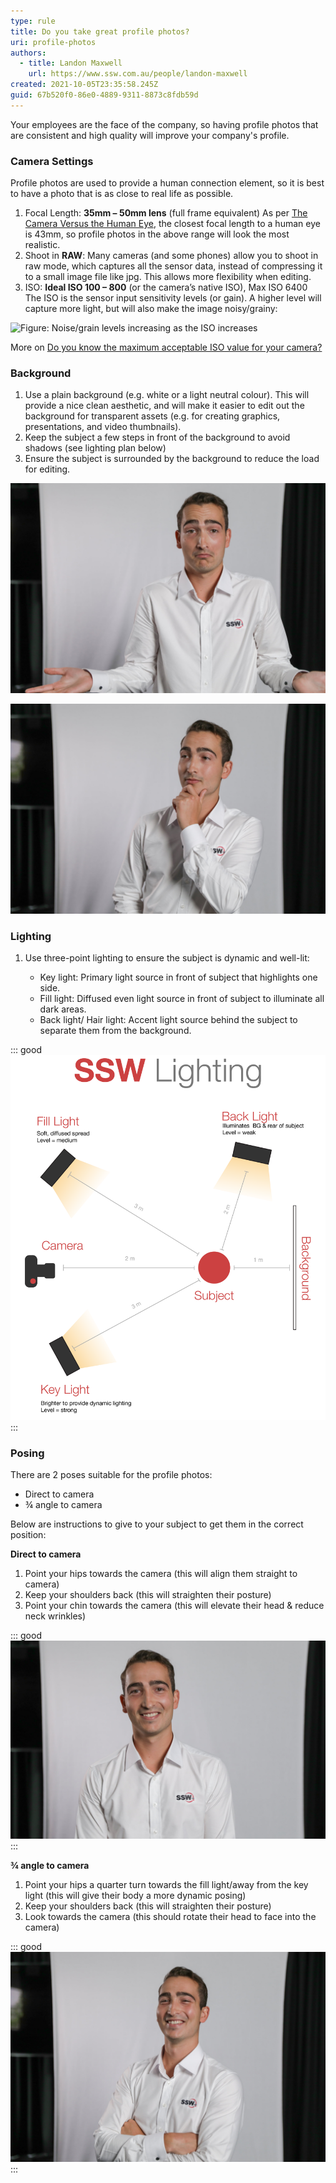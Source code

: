 ```yaml
---
type: rule
title: Do you take great profile photos?
uri: profile-photos
authors:
  - title: Landon Maxwell
    url: https://www.ssw.com.au/people/landon-maxwell
created: 2021-10-05T23:35:58.245Z
guid: 67b520f0-86e0-4889-9311-8873c8fdb59d
---
```

Your employees are the face of the company, so having profile photos that are consistent and high quality will improve your company's profile. 

### Camera Settings

Profile photos are used to provide a human connection element, so it is best to have a photo that is as close to real life as possible. 

1. Focal Length: **35mm – 50mm lens** (full frame equivalent)
   As per [The Camera Versus the Human Eye](https://petapixel.com/2012/11/17/the-camera-versus-the-human-eye/), the closest focal length to a human eye is 43mm, so profile photos in the above range will look the most realistic.
2. Shoot in **RAW**: Many cameras (and some phones) allow you to shoot in raw mode, which captures all the sensor data, instead of compressing it to a small image file like jpg. This allows more flexibility when editing.
3. ISO: **Ideal ISO 100 – 800** (or the camera’s native ISO), Max ISO 6400
   The ISO is the sensor input sensitivity levels (or gain). A higher level will capture more light, but will also make the image noisy/grainy:

![Figure: Noise/grain levels increasing as the ISO increases](https://cdn.fstoppers.com/styles/large-16-9/s3/lead/2019/02/determine_max_iso_value_image_00.jpg)

More on [Do you know the maximum acceptable ISO value for your camera?
](https://fstoppers.com/education/do-you-know-maximum-acceptable-iso-value-your-camera-338275)

### Background

1. Use a plain background (e.g. white or a light neutral colour). 
   This will provide a nice clean aesthetic, and will make it easier to edit out the background for transparent assets (e.g. for creating graphics, presentations, and video thumbnails).
2. Keep the subject a few steps in front of the background to avoid shadows (see lighting plan below)
3. Ensure the subject is surrounded by the background to reduce the load for editing.

![Figure: Bad example – Subject’s body goes beyond the edges of the white background.](2021-10-05_18-15-51.jpg)

![Figure: Good example – Subject has all sides within the white background & lit with 3-point lighting.](2021-10-05_18-29-19.jpg)

### Lighting

1. Use three-point lighting to ensure the subject is dynamic and well-lit:

   * Key light: Primary light source in front of subject that highlights one side.
   * Fill light: Diffused even light source in front of subject to illuminate all dark areas.
   * Back light/ Hair light: Accent light source behind the subject to separate them from the background.

::: good
![Figure: Good example - 3-point lighting plan](ssw-profile-photos-lighting-plan.png)
:::

### Posing

There are 2 poses suitable for the profile photos:

* Direct to camera
* ¾ angle to camera

Below are instructions to give to your subject to get them in the correct position:

**Direct to camera**

1. Point your hips towards the camera (this will align them straight to camera)
2. Keep your shoulders back (this will straighten their posture)
3. Point your chin towards the camera (this will elevate their head & reduce neck wrinkles)

::: good
![Figure: Good example – A direct and professional look.](2021-10-05_18-00-22.jpg)
:::

**¾ angle to camera**

1. Point your hips a quarter turn towards the fill light/away from the key light (this will give their body a more dynamic posing)
2. Keep your shoulders back (this will straighten their posture)
3. Look towards the camera (this should rotate their head to face into the camera)

::: good
![Figure: Good example – a more dynamic and friendly (but still professional) look.](2021-10-05_18-17-26.jpg)
:::
